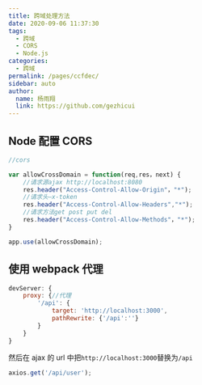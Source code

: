 ```yaml
---
title: 跨域处理方法
date: 2020-09-06 11:37:30
tags:
  - 跨域
  - CORS
  - Node.js
categories:
  - 跨域
permalink: /pages/ccfdec/
sidebar: auto
author:
  name: 杨雨翔
  link: https://github.com/gezhicui
---
```


## Node 配置 CORS

```js
//cors

var allowCrossDomain = function(req,res，next) {
    //请求源ajax http://localhost:8080
    res.header("Access-Control-Allow-Origin"，"*");
    //请求头―x-token
    res.header("Access-Control-Allow-Headers","*");
    //请求方法get post put del
    res.header("Access-Control-Allow-Methods"，"*");
}

app.use(allowCrossDomain);
```

## 使用 webpack 代理

```js
devServer: {
    proxy: {//代理
        '/api': {
            target: 'http://localhost:3000',
            pathRewrite: {'/api':''}
        }
    }
}
```

然后在 ajax 的 url 中把`http://localhost:3000`替换为`/api`

```js
axios.get('/api/user');
```

